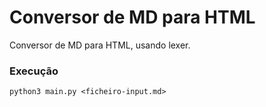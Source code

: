 # Conversor de MD para HTML

Conversor de MD para HTML, usando lexer.

### Execução
    python3 main.py <ficheiro-input.md>


